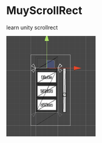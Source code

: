 # MuyScrollRect
learn unity scrollrect

![TestImg](https://github.com/2C2C2C/MuyScrollRect/blob/master/TempSrc/scrollrect01.gif)
